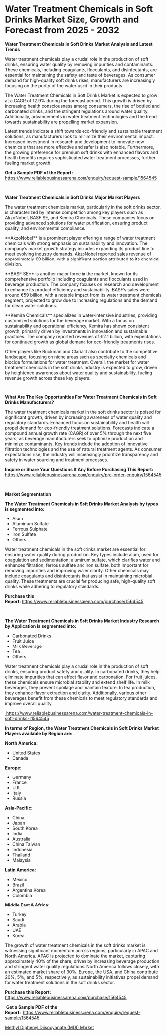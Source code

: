 <p><h1>Water Treatment Chemicals in Soft Drinks Market Size, Growth and Forecast from 2025 - 2032</h1></p><p><strong>Water Treatment Chemicals in Soft Drinks Market Analysis and Latest Trends</strong></p>
<p><p>Water treatment chemicals play a crucial role in the production of soft drinks, ensuring water quality by removing impurities and contaminants. These chemicals, including coagulants, flocculants, and disinfectants, are essential for maintaining the safety and taste of beverages. As consumer demand for high-quality soft drinks rises, manufacturers are increasingly focusing on the purity of the water used in their products.</p><p>The Water Treatment Chemicals in Soft Drinks Market is expected to grow at a CAGR of 12.9% during the forecast period. This growth is driven by increasing health consciousness among consumers, the rise of bottled and carbonated drinks, and the stringent regulations around water quality. Additionally, advancements in water treatment technologies and the trend towards sustainability are propelling market expansion.</p><p>Latest trends indicate a shift towards eco-friendly and sustainable treatment solutions, as manufacturers look to minimize their environmental impact. Increased investment in research and development to innovate new chemicals that are more effective and safer is also notable. Furthermore, the growing preference for premium soft drinks with enhanced flavors and health benefits requires sophisticated water treatment processes, further fueling market growth.</p></p>
<p><strong>Get a Sample PDF of the Report:&nbsp;</strong> <a href="https://www.reliablebusinessarena.com/enquiry/request-sample/1564545?utm_campaign=1902&utm_medium=2&utm_source=Github&utm_content=ia&utm_term=01022025&utm_id=water-treatment-chemicals-in-soft-drinks">https://www.reliablebusinessarena.com/enquiry/request-sample/1564545</a></p>
<p>&nbsp;</p>
<p><strong>Water Treatment Chemicals in Soft Drinks Major Market Players</strong></p>
<p><p>The water treatment chemicals market, particularly in the soft drinks sector, is characterized by intense competition among key players such as AkzoNobel, BASF SE, and Kemira Chemicals. These companies focus on providing advanced solutions for water purification, ensuring product quality, and environmental compliance.</p><p>**AkzoNobel** is a prominent player offering a range of water treatment chemicals with strong emphasis on sustainability and innovation. The company’s market growth strategy includes expanding its product line to meet evolving industry demands. AkzoNobel reported sales revenue of approximately €9 billion, with a significant portion attributed to its chemical division.</p><p>**BASF SE** is another major force in the market, known for its comprehensive portfolio including coagulants and flocculants used in beverage production. The company focuses on research and development to enhance its product efficiency and sustainability. BASF’s sales were around €59 billion, with a notable impact from its water treatment chemicals segment, projected to grow due to increasing regulations and the demand for clean water solutions.</p><p>**Kemira Chemicals** specializes in water-intensive industries, providing customized solutions for the beverage market. With a focus on sustainability and operational efficiency, Kemira has shown consistent growth, primarily driven by investments in innovation and sustainable practices. The company reported revenues of €2.1 billion, with expectations for continued growth as global demand for eco-friendly treatments rises.</p><p>Other players like Buckman and Clariant also contribute to the competitive landscape, focusing on niche areas such as specialty chemicals and biocide formulations for water treatment. Overall, the market for water treatment chemicals in the soft drinks industry is expected to grow, driven by heightened awareness about water quality and sustainability, fueling revenue growth across these key players.</p></p>
<p>&nbsp;</p>
<p><strong>What Are The Key Opportunities For Water Treatment Chemicals in Soft Drinks Manufacturers?</strong></p>
<p><p>The water treatment chemicals market in the soft drinks sector is poised for significant growth, driven by increasing awareness of water quality and regulatory standards. Enhanced focus on sustainability and health will propel demand for eco-friendly treatment solutions. Forecasts indicate a compound annual growth rate (CAGR) of over 5% through the next five years, as beverage manufacturers seek to optimize production and minimize contaminants. Key trends include the adoption of innovative filtration technologies and the use of natural treatment agents. As consumer expectations rise, the industry will increasingly prioritize transparency and safety in water sourcing and treatment processes.</p></p>
<p><strong>Inquire or Share Your Questions If Any Before Purchasing This Report:</strong> <a href="https://www.reliablebusinessarena.com/enquiry/pre-order-enquiry/1564545?utm_campaign=1902&utm_medium=2&utm_source=Github&utm_content=ia&utm_term=01022025&utm_id=water-treatment-chemicals-in-soft-drinks">https://www.reliablebusinessarena.com/enquiry/pre-order-enquiry/1564545</a></p>
<p>&nbsp;</p>
<p><strong>Market Segmentation</strong></p>
<p><strong>The Water Treatment Chemicals in Soft Drinks Market Analysis by types is segmented into:</strong></p>
<p><ul><li>Alum</li><li>Aluminum Sulfate</li><li>Ferrous Sulphate</li><li>Iron Sulfate</li><li>Others</li></ul></p>
<p><p>Water treatment chemicals in the soft drinks market are essential for ensuring water quality during production. Key types include alum, used for coagulation and sedimentation; aluminum sulfate, which clarifies water and enhances filtration; ferrous sulfate and iron sulfate, both important for removing impurities and improving water clarity. Other chemicals may include coagulants and disinfectants that assist in maintaining microbial quality. These treatments are crucial for producing safe, high-quality soft drinks while adhering to regulatory standards.</p></p>
<p><strong>Purchase this Report:&nbsp;</strong><a href="https://www.reliablebusinessarena.com/purchase/1564545?utm_campaign=1902&utm_medium=2&utm_source=Github&utm_content=ia&utm_term=01022025&utm_id=water-treatment-chemicals-in-soft-drinks">https://www.reliablebusinessarena.com/purchase/1564545</a></p>
<p>&nbsp;</p>
<p><strong>The Water Treatment Chemicals in Soft Drinks Market Industry Research by Application is segmented into:</strong></p>
<p><ul><li>Carbonated Drinks</li><li>Fruit Juice</li><li>Milk Beverage</li><li>Tea</li><li>Others</li></ul></p>
<p><p>Water treatment chemicals play a crucial role in the production of soft drinks, ensuring product safety and quality. In carbonated drinks, they help eliminate impurities that can affect flavor and carbonation. For fruit juices, these chemicals ensure microbial stability and extend shelf life. In milk beverages, they prevent spoilage and maintain texture. In tea production, they enhance flavor extraction and clarity. Additionally, various other beverages benefit from these chemicals to meet regulatory standards and improve overall quality.</p></p>
<p><a href="https://www.reliablebusinessarena.com/water-treatment-chemicals-in-soft-drinks-r1564545?utm_campaign=1902&utm_medium=2&utm_source=Github&utm_content=ia&utm_term=01022025&utm_id=water-treatment-chemicals-in-soft-drinks">&nbsp;https://www.reliablebusinessarena.com/water-treatment-chemicals-in-soft-drinks-r1564545</a></p>
<p><strong>In terms of Region, the Water Treatment Chemicals in Soft Drinks Market Players available by Region are:</strong></p>
<p>
    <p> <strong> North America: </strong>
        <ul>
            <li>United States</li>
            <li>Canada</li>
        </ul>
        </p> 
    <p> <strong> Europe: </strong>
        <ul>
            <li>Germany</li>
            <li>France</li>
            <li>U.K.</li>
            <li>Italy</li>
            <li>Russia</li>
        </ul>
        </p> 
    <p> <strong> Asia-Pacific: </strong>
        <ul>
            <li>China</li>
            <li>Japan</li>
            <li>South Korea</li>
            <li>India</li>
            <li>Australia</li>
            <li>China Taiwan</li>
            <li>Indonesia</li>
            <li>Thailand</li>
            <li>Malaysia</li>
        </ul>
        </p> 
    <p> <strong> Latin America: </strong>
        <ul>
            <li>Mexico</li>
            <li>Brazil</li>
            <li>Argentina Korea</li>
            <li>Colombia</li>
        </ul>
        </p> 
    <p> <strong> Middle East & Africa: </strong>
        <ul>
            <li>Turkey</li>
            <li>Saudi</li>
            <li>Arabia</li>
            <li>UAE</li>
            <li>Korea</li>
        </ul>
    </p>
    </p>
<p><p>The growth of water treatment chemicals in the soft drinks market is witnessing significant momentum across regions, particularly in APAC and North America. APAC is projected to dominate the market, capturing approximately 40% of the share, driven by increasing beverage production and stringent water quality regulations. North America follows closely, with an estimated market share of 30%. Europe, the USA, and China contribute 20%, 5%, and 5%, respectively, as sustainability initiatives propel demand for water treatment solutions in the soft drinks sector.</p></p>
<p><strong>Purchase this Report: </strong><a href="https://www.reliablebusinessarena.com/purchase/1564545?utm_campaign=1902&utm_medium=2&utm_source=Github&utm_content=ia&utm_term=01022025&utm_id=water-treatment-chemicals-in-soft-drinks">https://www.reliablebusinessarena.com/purchase/1564545</a></p>
<p>&nbsp;<strong>Get a Sample PDF of the Report:&nbsp;&nbsp;</strong><a href="https://www.reliablebusinessarena.com/enquiry/request-sample/1564545?utm_campaign=1902&utm_medium=2&utm_source=Github&utm_content=ia&utm_term=01022025&utm_id=water-treatment-chemicals-in-soft-drinks">https://www.reliablebusinessarena.com/enquiry/request-sample/1564545</a></p>
<p><strong></strong></p>
<p><p><a href="https://github.com/rahu1506/Market-Research-Report-List-6/blob/main/methyl-diphenyl-diisocyanate-mdi-market.md?utm_campaign=1902&utm_medium=2&utm_source=Github&utm_content=ia&utm_term=01022025&utm_id=water-treatment-chemicals-in-soft-drinks">Methyl Diphenyl Diisocyanate (MDI) Market</a></p></p>
